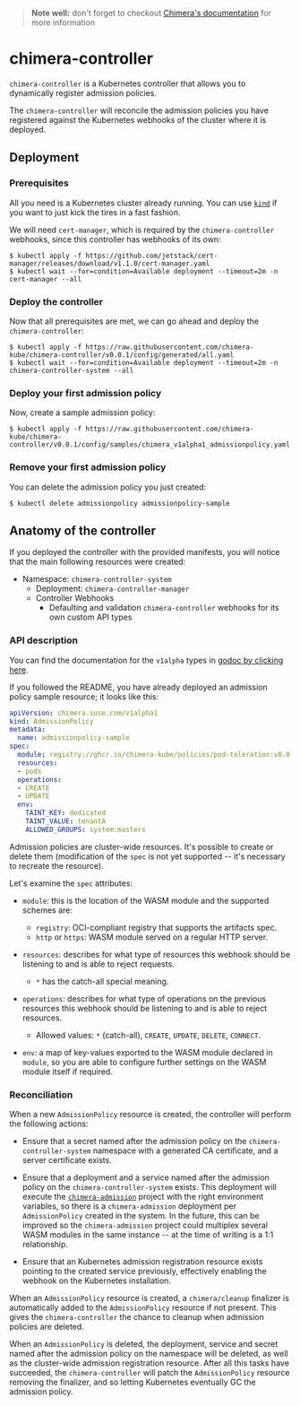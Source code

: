 > **Note well:** don't forget to checkout [Chimera's
> documentation](https://chimera-kube.github.io/chimera-book/) for
> more information

# chimera-controller

`chimera-controller` is a Kubernetes controller that allows you to
dynamically register admission policies.

The `chimera-controller` will reconcile the admission policies you
have registered against the Kubernetes webhooks of the cluster where
it is deployed.

## Deployment

### Prerequisites

All you need is a Kubernetes cluster already running. You can use
[`kind`](https://kind.sigs.k8s.io/) if you want to just kick the tires
in a fast fashion.

We will need `cert-manager`, which is required by the
`chimera-controller` webhooks, since this controller has webhooks of
its own:

```
$ kubectl apply -f https://github.com/jetstack/cert-manager/releases/download/v1.1.0/cert-manager.yaml
$ kubectl wait --for=condition=Available deployment --timeout=2m -n cert-manager --all
```

### Deploy the controller

Now that all prerequisites are met, we can go ahead and deploy the
`chimera-controller`:

```
$ kubectl apply -f https://raw.githubusercontent.com/chimera-kube/chimera-controller/v0.0.1/config/generated/all.yaml
$ kubectl wait --for=condition=Available deployment --timeout=2m -n chimera-controller-system --all
```

### Deploy your first admission policy

Now, create a sample admission policy:

```
$ kubectl apply -f https://raw.githubusercontent.com/chimera-kube/chimera-controller/v0.0.1/config/samples/chimera_v1alpha1_admissionpolicy.yaml
```

### Remove your first admission policy

You can delete the admission policy you just created:

```
$ kubectl delete admissionpolicy admissionpolicy-sample
```

## Anatomy of the controller

If you deployed the controller with the provided manifests, you will
notice that the main following resources were created:

* Namespace: `chimera-controller-system`
  * Deployment: `chimera-controller-manager`
  * Controller Webhooks
    * Defaulting and validation `chimera-controller` webhooks for its
      own custom API types

### API description

You can find the documentation for the `v1alpha` types in [godoc by
clicking
here](https://godoc.org/github.com/chimera-kube/chimera-controller/api/v1alpha1).

If you followed the README, you have already deployed an admission
policy sample resource; it looks like this:

```yaml
apiVersion: chimera.suse.com/v1alpha1
kind: AdmissionPolicy
metadata:
  name: admissionpolicy-sample
spec:
  module: registry://ghcr.io/chimera-kube/policies/pod-toleration:v0.0.2
  resources:
  - pods
  operations:
  - CREATE
  - UPDATE
  env:
    TAINT_KEY: dedicated
    TAINT_VALUE: tenantA
    ALLOWED_GROUPS: system:masters
```

Admission policies are cluster-wide resources. It's possible to create
or delete them (modification of the `spec` is not yet supported --
it's necessary to recreate the resource).

Let's examine the `spec` attributes:

* `module`: this is the location of the WASM module and the supported
  schemes are:
  * `registry`: OCI-compliant registry that supports the artifacts
    spec.
  * `http` or `https`: WASM module served on a regular HTTP server.

* `resources`: describes for what type of resources this webhook
  should be listening to and is able to reject requests.
  * `*` has the catch-all special meaning.

* `operations`: describes for what type of operations on the previous
  resources this webhook should be listening to and is able to reject
  resources.
  * Allowed values: `*` (catch-all), `CREATE`, `UPDATE`, `DELETE`, `CONNECT`.

* `env`: a map of key-values exported to the WASM module declared in
  `module`, so you are able to configure further settings on the WASM
  module itself if required.

### Reconciliation

When a new `AdmissionPolicy` resource is created, the controller will
perform the following actions:

* Ensure that a secret named after the admission policy on the
  `chimera-controller-system` namespace with a generated CA
  certificate, and a server certificate exists.

* Ensure that a deployment and a service named after the admission
  policy on the `chimera-controller-system` exists. This deployment
  will execute the
  [`chimera-admission`](https://github.com/chimera-kube/chimera-admission)
  project with the right environment variables, so there is a
  `chimera-admission` deployment per `AdmissionPolicy` created in the
  system. In the future, this can be improved so the
  `chimera-admission` project could multiplex several WASM modules in
  the same instance -- at the time of writing is a 1:1 relationship.

* Ensure that an Kubernetes admission registration resource exists
  pointing to the created service previously, effectively enabling the
  webhook on the Kubernetes installation.

When an `AdmissionPolicy` resource is created, a `chimera/cleanup`
finalizer is automatically added to the `AdmissionPolicy` resource if
not present. This gives the `chimera-controller` the chance to cleanup
when admission policies are deleted.

When an `AdmissionPolicy` is deleted, the deployment, service and
secret named after the admission policy on the namespace will be
deleted, as well as the cluster-wide admission registration
resource. After all this tasks have succeeded, the
`chimera-controller` will patch the `AdmissionPolicy` resource
removing the finalizer, and so letting Kubernetes eventually GC the
admission policy.
